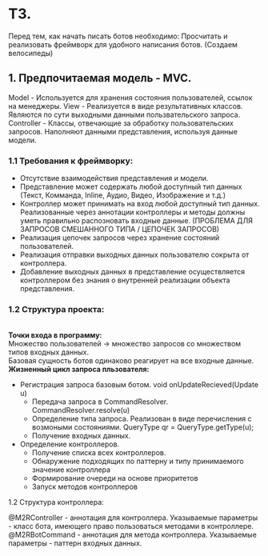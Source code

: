 <h1>ТЗ.</h1>

Перед тем, как начать писать ботов необходимо:
Просчитать и реализовать фреймворк для удобного написания ботов. (Создаем велосипеды)

<h2>1. Предпочитаемая модель - MVC.</h2>

Model - Используется для хранения состояния пользователей, ссылок на менеджеры.
View - Реализуется в виде результативных классов. Являются по сути выходными данными пользвательского запроса.
Controller - Классы, отвечающие за обработку пользовательских запросов. Наполняют данными представления, используя данные модели.

<h3>1.1 Требования к фреймворку:</h3>
<ul>
 <li>Отсутствие взаимодействия представления и модели.
 <li>Представление может содержать любой доступный тип данных (Текст, Комманда, Inline, Аудио, Видео, Изображение и т.д.)
 <li>Контроллер может принимать на вход любой доступный тип данных. Реализованные через аннотации контроллеры и методы должны уметь
правильно распозновать входные данные. (ПРОБЛЕМА ДЛЯ ЗАПРОСОВ СМЕШАННОГО ТИПА / ЦЕПОЧЕК ЗАПРОСОВ)
 <li>Реализация цепочек запросов через хранение состояний пользователей.
 <li>Реализация отправки выходных данных пользователю сокрыта от контроллера.
 <li>Добавление выходных данных в представление осуществляется контроллером без знания о внутренней реализации объекта представления.
</ul>
<h3>1.2 Структура проекта:</h3><br>
<b>Точки входа в программу:</b><br>
Множество пользователей -> множество запросов со множеством типов входных данных. <br>
Базовая сущность ботов одинаково реагирует на все входные данные. <br>
<b>Жизненный цикл запроса пльзователя:</b><br>
<ul>
<li> Регистрация запроса базовым ботом. void onUpdateRecieved(Update u)
    <ul>
      <li> Передача запроса в CommandResolver. CommandResolver.resolve(u)
      <li> Определение типа запроса. Реализован в виде перечисления с возмоными состояниями. QueryType qr = QueryType.getType(u);
      <li> Получение входных данных. 
    </ul>
<li> Определение контроллеров.
    <ul>
      <li>Получение списка всех контроллеров.
      <li>Обнаружение подходящих по паттерну и типу принимаемого значение контроллера</li>
      <li>Формирование очереди на основе приоритетов</li>
      <li>Запуск методов контроллеров</li>
    </ul>
</ul>



1.2 Структура контроллера:

@M2RController - аннотация для контроллера. Указываемые параметры - класс бота, имеющего право пользоваться методами в контроллере.
@M2RBotCommand - аннотация для метода контроллера. Указываемые параметры - паттерн входных данных.

